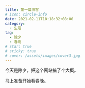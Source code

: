 ```yaml
---
title: 第一篇博客
# icon: circle-info
date: 2021-02-11T18:18:32+08:00
category:
  - 生活
tag:
  - 除夕
  - 春晚
# star: true
# sticky: true
# cover: /assets/images/cover3.jpg
---
```


今天是除夕，把这个网站搞了个大概。

马上准备开始看春晚。
